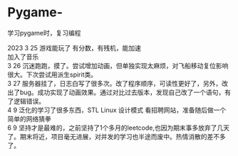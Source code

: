 # Pygame-
学习pygame时，复习编程

2023 3 25 游戏能玩了 有分数，有残机，能加速  
                    加入了音乐  
3 26 沉迷跑跑，摸了。尝试增加动画，但单独实现太麻烦，对飞船移动复位影响很大。下次尝试用派生spirit类。  
3 27 服务器挂了，日志白写了很多次。改了程序顺序，可读性更好了，另外，改出了bug。成功实现了动画效果。通过对比过去版本，发现自己改了一个语句，有了逻辑错误。  
4 9 泛化的学习了很多东西，STL Linux 设计模式 看招聘网站，准备随后做一个简单的网络猜拳  
6 9 坚持才是最难的，之前坚持了1个多月的leetcode,也因为期末事多放弃了几天了。期末将近，项目毫无进展，对并发的学习也半途而废中。热情消散的差不多了。
